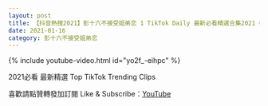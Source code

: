 ```yaml
---
layout: post
title: 【抖音熱搜2021】彭十六不接受姐弟恋 1 TikTok Daily 最新必看精選合集2021 01 16
date: 2021-01-16
category: 彭十六不接受姐弟恋
---
```


{% include youtube-video.html id="yo2f_-eihpc" %}

2021必看 最新精選 Top TikTok Trending Clips

喜歡請點贊轉發加訂閱 Like & Subscribe：[YouTube](https://www.youtube.com/channel/UCAoR7VcanIPd04uEq_GIylA/videos)

